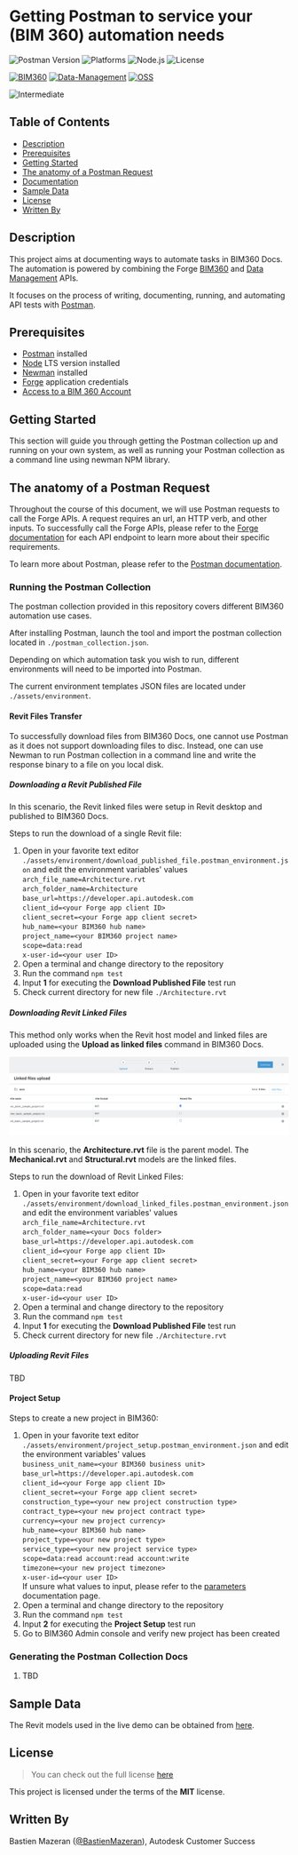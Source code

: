 # Getting Postman to service your (BIM 360) automation needs

![Postman Version](https://img.shields.io/badge/postman-v7.26.0-green.svg)
![Platforms](https://img.shields.io/badge/platform-Windows|MacOS-lightgray.svg)
![Node.js](https://img.shields.io/badge/node-%3E%3D%2010.0.0-brightgreen.svg)
![License](https://img.shields.io/badge/license-MIT-green.svg)

[![BIM360](https://img.shields.io/badge/BIM360-v1-green.svg)](http://autodesk-forge.github.io)
[![Data-Management](https://img.shields.io/badge/Data%20Management-v2-green.svg)](http://autodesk-forge.github.io)
[![OSS](https://img.shields.io/badge/OSS-v2-green.svg)](http://autodesk-forge.github.io)

![Intermediate](https://img.shields.io/badge/Level-Intermediate-blue.svg)

## Table of Contents

* [Description](#description)
* [Prerequisites](#prerequisites)
* [Getting Started](#getting-started)
* [The anatomy of a Postman Request](#the-anatomy-of-a-postman-request)
* [Documentation](#documentation)
* [Sample Data](#sample-data)
* [License](#license)
* [Written By](#written-by)

## Description

This project aims at documenting ways to automate tasks in BIM360 Docs.
The automation is powered by combining the Forge [BIM360](https://forge.autodesk.com/en/docs/bim360/v1/reference/http/) and [Data Management](https://forge.autodesk.com/en/docs/data/v2/reference/http/) APIs.

It focuses on the process of writing, documenting, running, and automating API tests with [Postman](https://www.postman.com/).

## Prerequisites

* [Postman](https://www.postman.com/downloads/) installed
* [Node](https://nodejs.org/en/) LTS version installed
* [Newman](https://github.com/postmanlabs/newman) installed
* [Forge](https://forge.autodesk.com) application credentials
* [Access to a BIM 360 Account](https://forge.autodesk.com/en/docs/bim360/v1/tutorials/getting-started/get-access-to-account/)

## Getting Started

This section will guide you through getting the Postman collection up and running on your own system, as well as running your Postman collection as a command line using newman NPM library.

## The anatomy of a Postman Request

Throughout the course of this document, we will use Postman requests to call the Forge APIs. A request requires an url, an HTTP verb, and other inputs. To successfully call the Forge APIs, please refer to the [Forge documentation](https://forge.autodesk.com/developer/documentation) for each API endpoint to learn more about their specific requirements.

To learn more about Postman, please refer to the [Postman documentation](https://learning.postman.com/docs/postman/launching-postman/introduction/).

### Running the Postman Collection

The postman collection provided in this repository covers different BIM360 automation use cases.

After installing Postman, launch the tool and import the postman collection located in `./postman_collection.json`.

Depending on which automation task you wish to run, different environments will need to be imported into Postman.

The current environment templates JSON files are located under `./assets/environment`.

#### Revit Files Transfer

To successfully download files from BIM360 Docs, one cannot use Postman as it does not support downloading files to disc. Instead, one can use Newman to run Postman collection in a command line and write the response binary to a file on you local disk.

##### Downloading a Revit Published File

In this scenario, the Revit linked files were setup in Revit desktop and published to BIM360 Docs.

Steps to run the download of a single Revit file:

1. Open in your favorite text editor `./assets/environment/download_published_file.postman_environment.json` and edit the environment variables' values \
    ```arch_file_name=Architecture.rvt``` \
    ```arch_folder_name=Architecture``` \
    ```base_url=https://developer.api.autodesk.com``` \
    ```client_id=<your Forge app client ID>``` \
    ```client_secret=<your Forge app client secret>``` \
    ```hub_name=<your BIM360 hub name>``` \
    ```project_name=<your BIM360 project name>``` \
    ```scope=data:read``` \
    ```x-user-id=<your user ID>```
1. Open a terminal and change directory to the repository
1. Run the command `npm test`
1. Input **1** for executing the **Download Published File** test run
1. Check current directory for new file `./Architecture.rvt`

##### Downloading Revit Linked Files

This method only works when the Revit host model and linked files are uploaded using the **Upload as linked files** command in BIM360 Docs.

![Upload Linked Files](/assets/media/upload-linked-files.png)

In this scenario, the **Architecture.rvt** file is the parent model. The **Mechanical.rvt** and **Structural.rvt** models are the linked files.

Steps to run the download of Revit Linked Files:

1. Open in your favorite text editor `./assets/environment/download_linked_files.postman_environment.json` and edit the environment variables' values \
    ```arch_file_name=Architecture.rvt``` \
    ```arch_folder_name=<your Docs folder>``` \
    ```base_url=https://developer.api.autodesk.com``` \
    ```client_id=<your Forge app client ID>``` \
    ```client_secret=<your Forge app client secret>``` \
    ```hub_name=<your BIM360 hub name>``` \
    ```project_name=<your BIM360 project name>``` \
    ```scope=data:read``` \
    ```x-user-id=<your user ID>```
1. Open a terminal and change directory to the repository
1. Run the command `npm test`
1. Input **1** for executing the **Download Published File** test run
1. Check current directory for new file `./Architecture.rvt`

##### Uploading Revit Files

TBD

#### Project Setup

Steps to create a new project in BIM360:

1. Open in your favorite text editor `./assets/environment/project_setup.postman_environment.json` and edit the environment variables' values \
    ```business_unit_name=<your BIM360 business unit>``` \
    ```base_url=https://developer.api.autodesk.com``` \
    ```client_id=<your Forge app client ID>``` \
    ```client_secret=<your Forge app client secret>``` \
    ```construction_type=<your new project construction type>``` \
    ```contract_type=<your new project contract type>``` \
    ```currency=<your new project currency>``` \
    ```hub_name=<your BIM360 hub name>``` \
    ```project_type=<your new project type>``` \
    ```service_type=<your new project service type>``` \
    ```scope=data:read account:read account:write``` \
    ```timezone=<your new project timezone>``` \
    ```x-user-id=<your user ID>``` \
   If unsure what values to input, please refer to the [parameters](https://forge.autodesk.com/en/docs/bim360/v1/overview/parameters/) documentation page.
1. Open a terminal and change directory to the repository
1. Run the command `npm test`
1. Input **2** for executing the **Project Setup** test run
1. Go to BIM360 Admin console and verify new project has been created

### Generating the Postman Collection Docs

1. TBD

## Sample Data

The Revit models used in the live demo can be obtained from [here](https://knowledge.autodesk.com/support/revit-products/getting-started/caas/CloudHelp/cloudhelp/2020/ENU/Revit-GetStarted/files/GUID-61EF2F22-3A1F-4317-B925-1E85F138BE88-htm.html).

## License

> You can check out the full license [here](LICENSE)

This project is licensed under the terms of the **MIT** license.

## Written By

Bastien Mazeran ([@BastienMazeran](https://twitter.com/BastienMazeran)), Autodesk Customer Success
